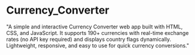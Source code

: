 # Currency_Converter
"A simple and interactive Currency Converter web app built with HTML, CSS, and JavaScript. It supports 190+ currencies with real-time exchange rates (no API key required) and displays country flags dynamically. Lightweight, responsive, and easy to use for quick currency conversions."
